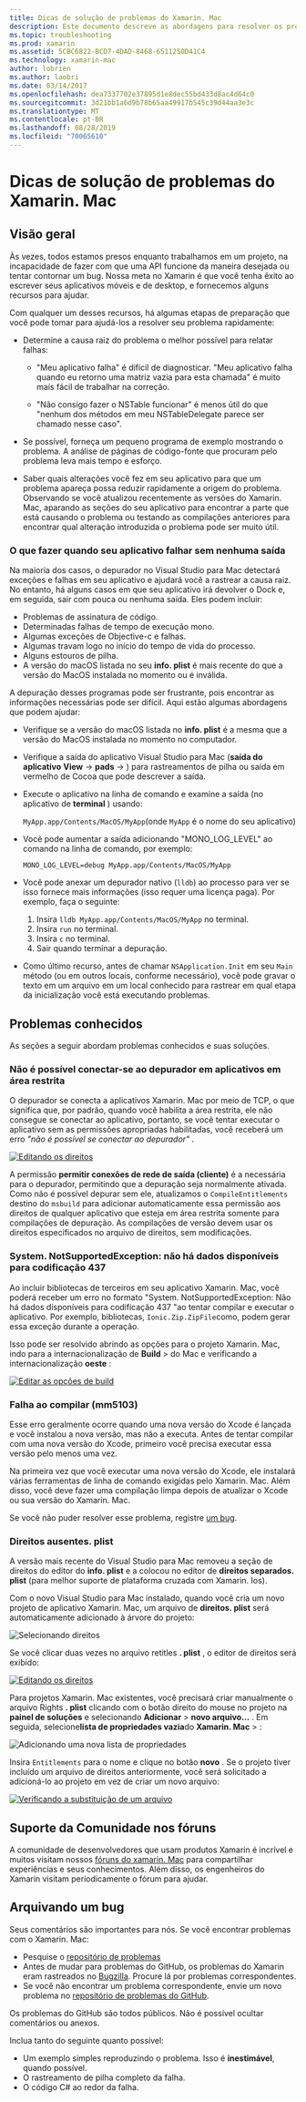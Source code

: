 ```yaml
---
title: Dicas de solução de problemas do Xamarin. Mac
description: Este documento descreve as abordagens para resolver os problemas encontrados ao desenvolver aplicativos Xamarin. Mac. Ele também discute maneiras de obter suporte.
ms.topic: troubleshooting
ms.prod: xamarin
ms.assetid: 5CBC6822-BCD7-4DAD-8468-6511250D41C4
ms.technology: xamarin-mac
author: lobrien
ms.author: laobri
ms.date: 03/14/2017
ms.openlocfilehash: dea7337702e37895d1e8dec55bd433d8ac4d64c0
ms.sourcegitcommit: 3d21bb1a6d9b78b65aa49917b545c39d44aa3e3c
ms.translationtype: MT
ms.contentlocale: pt-BR
ms.lasthandoff: 08/28/2019
ms.locfileid: "70065610"
---
```

# <a name="xamarinmac-troubleshooting-tips"></a>Dicas de solução de problemas do Xamarin. Mac

## <a name="overview"></a>Visão geral

Às vezes, todos estamos presos enquanto trabalhamos em um projeto, na incapacidade de fazer com que uma API funcione da maneira desejada ou tentar contornar um bug. Nossa meta no Xamarin é que você tenha êxito ao escrever seus aplicativos móveis e de desktop, e fornecemos alguns recursos para ajudar.

Com qualquer um desses recursos, há algumas etapas de preparação que você pode tomar para ajudá-los a resolver seu problema rapidamente:

- Determine a causa raiz do problema o melhor possível para relatar falhas:

  - "Meu aplicativo falha" é difícil de diagnosticar. "Meu aplicativo falha quando eu retorno uma matriz vazia para esta chamada" é muito mais fácil de trabalhar na correção.

  - "Não consigo fazer o NSTable funcionar" é menos útil do que "nenhum dos métodos em meu NSTableDelegate parece ser chamado nesse caso".

- Se possível, forneça um pequeno programa de exemplo mostrando o problema. A análise de páginas de código-fonte que procuram pelo problema leva mais tempo e esforço.

- Saber quais alterações você fez em seu aplicativo para que um problema apareça possa reduzir rapidamente a origem do problema. Observando se você atualizou recentemente as versões do Xamarin. Mac, aparando as seções do seu aplicativo para encontrar a parte que está causando o problema ou testando as compilações anteriores para encontrar qual alteração introduzida o problema pode ser muito útil.


### <a name="what-to-do-when-your-app-crashes-with-no-output"></a>O que fazer quando seu aplicativo falhar sem nenhuma saída

Na maioria dos casos, o depurador no Visual Studio para Mac detectará exceções e falhas em seu aplicativo e ajudará você a rastrear a causa raiz. No entanto, há alguns casos em que seu aplicativo irá devolver o Dock e, em seguida, sair com pouca ou nenhuma saída. Eles podem incluir:

- Problemas de assinatura de código.
- Determinadas falhas de tempo de execução mono.
- Algumas exceções de Objective-c e falhas.
- Algumas travam logo no início do tempo de vida do processo.
- Alguns estouros de pilha.
- A versão do macOS listada no seu **info. plist** é mais recente do que a versão do MacOS instalada no momento ou é inválida.

A depuração desses programas pode ser frustrante, pois encontrar as informações necessárias pode ser difícil. Aqui estão algumas abordagens que podem ajudar:

- Verifique se a versão do macOS listada no **info. plist** é a mesma que a versão do MacOS instalada no momento no computador.
- Verifique a saída do aplicativo Visual Studio para Mac (**saída do aplicativo** **View** -> **pads** -> ) para rastreamentos de pilha ou saída em vermelho de Cocoa que pode descrever a saída.
- Execute o aplicativo na linha de comando e examine a saída (no aplicativo de **terminal** ) usando:

  `MyApp.app/Contents/MacOS/MyApp`(onde `MyApp` é o nome do seu aplicativo)
- Você pode aumentar a saída adicionando "MONO_LOG_LEVEL" ao comando na linha de comando, por exemplo:

  `MONO_LOG_LEVEL=debug MyApp.app/Contents/MacOS/MyApp`
- Você pode anexar um depurador nativo (`lldb`) ao processo para ver se isso fornece mais informações (isso requer uma licença paga). Por exemplo, faça o seguinte:

  1. Insira `lldb MyApp.app/Contents/MacOS/MyApp` no terminal.
  2. Insira `run` no terminal.
  3. Insira `c` no terminal.
  4. Sair quando terminar a depuração.
- Como último recurso, antes de chamar `NSApplication.Init` em seu `Main` método (ou em outros locais, conforme necessário), você pode gravar o texto em um arquivo em um local conhecido para rastrear em qual etapa da inicialização você está executando problemas.

## <a name="known-issues"></a>Problemas conhecidos

As seções a seguir abordam problemas conhecidos e suas soluções.

### <a name="unable-to-connect-to-the-debugger-in-sandboxed-apps"></a>Não é possível conectar-se ao depurador em aplicativos em área restrita

O depurador se conecta a aplicativos Xamarin. Mac por meio de TCP, o que significa que, por padrão, quando você habilita a área restrita, ele não consegue se conectar ao aplicativo, portanto, se você tentar executar o aplicativo sem as permissões apropriadas habilitadas, você receberá um erro *"não é possível se conectar ao depurador"* .

[![Editando os direitos](troubleshooting-images/debug01.png "Editando os direitos")](troubleshooting-images/debug01-large.png#lightbox)

A permissão **permitir conexões de rede de saída (cliente)** é a necessária para o depurador, permitindo que a depuração seja normalmente ativada. Como não é possível depurar sem ele, atualizamos o `CompileEntitlements` destino do `msbuild` para adicionar automaticamente essa permissão aos direitos de qualquer aplicativo que esteja em área restrita somente para compilações de depuração. As compilações de versão devem usar os direitos especificados no arquivo de direitos, sem modificações.

### <a name="systemnotsupportedexception-no-data-is-available-for-encoding-437"></a>System. NotSupportedException: não há dados disponíveis para codificação 437

Ao incluir bibliotecas de terceiros em seu aplicativo Xamarin. Mac, você poderá receber um erro no formato "System. NotSupportedException: Não há dados disponíveis para codificação 437 "ao tentar compilar e executar o aplicativo. Por exemplo, bibliotecas, `Ionic.Zip.ZipFile`como, podem gerar essa exceção durante a operação.

Isso pode ser resolvido abrindo as opções para o projeto Xamarin. Mac, indo para a internacionalização de **Build** > do Mac e verificando a internacionalização **oeste** :

[![Editar as opções de build](troubleshooting-images/issue01.png "Editar as opções de build")](troubleshooting-images/issue01-large.png#lightbox)

### <a name="failed-to-compile-mm5103"></a>Falha ao compilar (mm5103)

Esse erro geralmente ocorre quando uma nova versão do Xcode é lançada e você instalou a nova versão, mas não a executa. Antes de tentar compilar com uma nova versão do Xcode, primeiro você precisa executar essa versão pelo menos uma vez.

Na primeira vez que você executar uma nova versão do Xcode, ele instalará várias ferramentas de linha de comando exigidas pelo Xamarin. Mac. Além disso, você deve fazer uma compilação limpa depois de atualizar o Xcode ou sua versão do Xamarin. Mac.

Se você não puder resolver esse problema, registre [um bug](#filing-a-bug).

### <a name="missing-entitlementsplist"></a>Direitos ausentes. plist

A versão mais recente do Visual Studio para Mac removeu a seção de direitos do editor do **info. plist** e a colocou no editor de **direitos separados. plist** (para melhor suporte de plataforma cruzada com Xamarin. Ios).

Com o novo Visual Studio para Mac instalado, quando você cria um novo projeto de aplicativo Xamarin. Mac, um arquivo de **direitos. plist** será automaticamente adicionado à árvore do projeto:

![Selecionando direitos](troubleshooting-images/entitlements01.png "Selecionando direitos")

Se você clicar duas vezes no arquivo retitles **. plist** , o editor de direitos será exibido:

[![Editando os direitos](troubleshooting-images/entitlements02.png "Editando os direitos")](troubleshooting-images/entitlements02-large.png#lightbox)

Para projetos Xamarin. Mac existentes, você precisará criar manualmente o arquivo Rights **. plist** clicando com o botão direito do mouse no projeto na **painel de soluções** e selecionando **Adicionar** > **novo arquivo...** . Em seguida, selecione**lista de propriedades vazia**do **Xamarin. Mac** > :

![Adicionando uma nova lista de propriedades](troubleshooting-images/entitlements03.png "Adicionando uma nova lista de propriedades")

Insira `Entitlements` para o nome e clique no botão **novo** . Se o projeto tiver incluído um arquivo de direitos anteriormente, você será solicitado a adicioná-lo ao projeto em vez de criar um novo arquivo:

[![Verificando a substituição de um arquivo](troubleshooting-images/entitlements04.png "Verificando a substituição de um arquivo")](troubleshooting-images/entitlements04-large.png#lightbox)

## <a name="community-support-on-the-forums"></a>Suporte da Comunidade nos fóruns

A comunidade de desenvolvedores que usam produtos Xamarin é incrível e muitos visitam nossos [fóruns do xamarin. Mac](http://forums.xamarin.com/categories/mac) para compartilhar experiências e seus conhecimentos. Além disso, os engenheiros do Xamarin visitam periodicamente o fórum para ajudar.

<a name="filing-a-bug"/>

## <a name="filing-a-bug"></a>Arquivando um bug

Seus comentários são importantes para nós. Se você encontrar problemas com o Xamarin. Mac:

- Pesquise o [repositório de problemas](https://github.com/xamarin/xamarin-macios/issues)
- Antes de mudar para problemas do GitHub, os problemas do Xamarin eram rastreados no [Bugzilla](https://bugzilla.xamarin.com/describecomponents.cgi). Procure lá por problemas correspondentes.
- Se você não encontrar um problema correspondente, envie um novo problema no [repositório de problemas do GitHub](https://github.com/xamarin/xamarin-macios/issues/new).

Os problemas do GitHub são todos públicos. Não é possível ocultar comentários ou anexos.

Inclua tanto do seguinte quanto possível:

- Um exemplo simples reproduzindo o problema. Isso é **inestimável**, quando possível.
- O rastreamento de pilha completo da falha.
- O código C# ao redor da falha.
